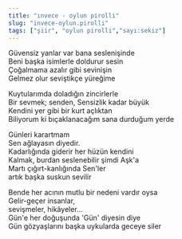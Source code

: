 ```yaml
---
title: "ınvece - oylun pirolli"
slug: "invece-oylun.pirolli"
tags: ["şiir", "oylun pirolli","sayı:sekiz"]
---
```


Güvensiz yanlar var bana seslenişinde\
Beni başka isimlerle doldurur sesin\
Çoğalmama azalır gibi sevinişin\
Gelmez olur seviştikçe yüreğime

Kuytularımda doladığın zincirlerle\
Bir sevmek; senden, Sensizlik kadar büyük\
Kendini yer gibi bir kurt açlıktan\
Biliyorum ki bıçaklanacağım sana durduğum yerde

Günleri karartmam\
Sen ağlayasın diyedir.\
Kadarlığında giderir her hüzün kendini\
Kalmak, burdan seslenebilir şimdi Aşk'a\
Martı çığırt-kanlığında Sen'ler\
artık başka suskun sevilir

Bende her acının mutlu bir nedeni vardır oysa\
Gelir-geçer insanlar,\
sevişmeler, hikâyeler...\
Gün'e her doğuşunda 'Gün' diyesin diye\
Gün gözyaşlarını başka uykularda geceye siler

